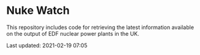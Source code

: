 # Nuke Watch

This repository includes code for retrieving the latest information available on the output of EDF nuclear power plants in the UK.

Last updated: 2021-02-19 07:05